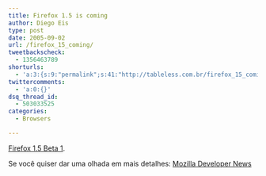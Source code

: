 ```yaml
---
title: Firefox 1.5 is coming
author: Diego Eis
type: post
date: 2005-09-02
url: /firefox_15_coming/
tweetbackscheck:
  - 1356463789
shorturls:
  - 'a:3:{s:9:"permalink";s:41:"http://tableless.com.br/firefox_15_coming";s:7:"tinyurl";s:26:"http://tinyurl.com/4xdm7r4";s:4:"isgd";s:19:"http://is.gd/nesGLG";}'
twittercomments:
  - 'a:0:{}'
dsq_thread_id:
  - 503033525
categories:
  - Browsers

---
```

[Firefox 1.5 Beta 1][1].
  
Se você quiser dar uma olhada em mais detalhes: [Mozilla Developer News][2]

 [1]: http://www.noticiaslinux.com.br/nl1125629450.html
 [2]: http://developer.mozilla.org/devnews/